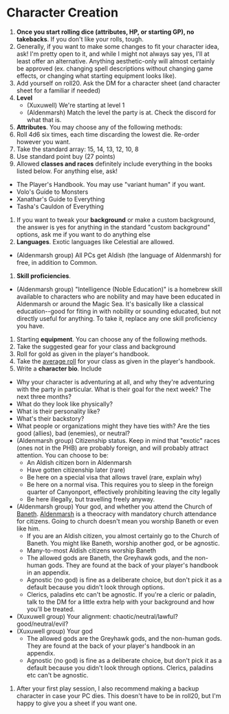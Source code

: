 # Character Creation
1. **Once you start rolling dice (attributes, HP, or starting GP), no takebacks**. If you don't like your rolls, tough.
1. Generally, if you want to make some changes to fit your character idea, ask! I'm pretty open to it, and while I might not always say yes, I'll at least offer an alternative. Anything aesthetic-only will almost certainly be approved (ex. changing spell descriptions without changing game effects, or changing what starting equipment looks like).
1. Add yourself on roll20. Ask the DM for a character sheet (and character sheet for a familiar if needed)
1. **Level**
    - (Xuxuwell) We're starting at level 1
    - (Aldenmarsh) Match the level the party is at. Check the discord for what that is.
1. **Attributes**. You may choose any of the following methods:
 1. Roll 4d6 six times, each time discarding the lowest die. Re-order however you want.
 1. Take the standard array: 15, 14, 13, 12, 10, 8
 1. Use standard point buy (27 points)
1. Allowed **classes and races** definitely include everything in the books listed below. For anything else, ask!
 - The Player's Handbook. You may use "variant human" if you want.
 - Volo's Guide to Monsters
 - Xanathar's Guide to Everything
 - Tasha's Cauldon of Everything
1. If you want to tweak your **background** or make a custom background, the answer is yes for anything in the standard "custom background" options, ask me if you want to do anything else
1. **Languages**. Exotic languages like Celestial are allowed.
 - (Aldenmarsh group) All PCs get Aldish (the language of Aldenmarsh) for free, in addition to Common. 
1. **Skill proficiencies**. 
 - (Aldenmarsh group) "Intelligence (Noble Education)" is a homebrew skill available to characters who are nobility and may have been educated in Aldenmarsh or around the Magic Sea. It's basically like a classical education--good for fiting in with nobility or sounding educated, but not directly useful for anything. To take it, replace any one skill proficiency you have.
1. Starting **equipment**. You can choose any of the following methods.
  1. Take the suggested gear for your class and background
  2. Roll for gold as given in the player's handbook.
  3. Take the [average roll](average_gold.md) for your class as given in the player's handbook.
1. Write a **character bio**. Include
  - Why your character is adventuring at all, and why they're adventuring with the party in particular. What is their goal for the next week? The next three months?
  - What do they look like physically?
  - What is their personality like?
  - What's their backstory?
  - What people or organizations might they have ties with? Are the ties good (allies), bad (enemies), or neutral?
  - (Aldenmarsh group) Citizenship status. Keep in mind that "exotic" races (ones not in the PHB) are probably foreign, and will probably attract attention. You can choose to be:
      - An Aldish citizen born in Aldenmarsh
      - Have gotten citizenship later (rare)
      - Be here on a special visa that allows travel (rare, explain why)
      - Be here on a normal visa. This requires you to sleep in the foreign quarter of Canyonport, effectively prohibiting leaving the city legally
      - Be here illegally, but travelling freely anyway. 
  - (Aldenmarsh group) Your god, and whether you attend the Church of [Baneth](baneth.md). [Aldenmarsh](aldenmarsh.md) is a theocracy with mandatory church attendance for citizens. Going to church doesn't mean you worship Baneth or even like him.
      - If you are an Aldish citizen, you almost certainly go to the Church of Baneth. You might like Baneth, worship another god, or be agnostic.
      - Many-to-most Aldish citizens worship Baneth
      - The allowed gods are Baneth, the Greyhawk gods, and the non-human gods. They are found at the back of your player's handbook in an appendix.
      - Agnostic (no god) is fine as a deliberate choice, but don't pick it as a default because you didn't look through options.
      - Clerics, paladins etc can't be agnostic. If you're a cleric or paladin, talk to the DM for a little extra help with your background and how you'll be treated.
  - (Xuxuwell group) Your alignment: chaotic/neutral/lawful? good/neutral/evil?
  - (Xuxuwell group) Your god
      - The allowed gods are the Greyhawk gods, and the non-human gods. They are found at the back of your player's handbook in an appendix.
      - Agnostic (no god) is fine as a deliberate choice, but don't pick it as a default because you didn't look through options. Clerics, paladins etc can't be agnostic.
1. After your first play session, I also recommend making a backup character in case your PC dies. This doesn't have to be in roll20, but I'm happy to give you a sheet if you want one.
